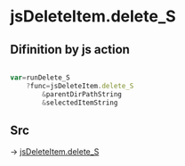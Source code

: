 # jsDeleteItem.delete_S

## Difinition by js action

```js.js

var=runDelete_S
	?func=jsDeleteItem.delete_S
		&parentDirPathString
		&selectedItemString
```

## Src

-> [jsDeleteItem.delete_S](https://github.com/puutaro/CommandClick/blob/master/app/src/main/java/com/puutaro/commandclick/fragment_lib/terminal_fragment/js_interface/list_index/JsDeleteItem.kt#L29)


